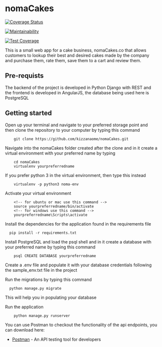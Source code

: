 # nomaCakes

[![Coverage Status](https://coveralls.io/repos/github/kizzanaome/nomaCakes/badge.svg?branch=develop)](https://coveralls.io/github/kizzanaome/nomaCakes?branch=develop)

[![Maintainability](https://api.codeclimate.com/v1/badges/c083d388535220ba5ccd/maintainability)](https://codeclimate.com/github/kizzanaome/nomaCakes/maintainability)

[![Test Coverage](https://api.codeclimate.com/v1/badges/c083d388535220ba5ccd/test_coverage)](https://codeclimate.com/github/kizzanaome/nomaCakes/test_coverage)

This is a small web app for a cake business, nomaCakes.co that allows customers to lookup their best and desired cakes made by the company and purchase them, rate them, save them to a cart and review them.

## Pre-requists
The backend of the project is developed in Python Django with REST and the frontend is developed in AngularJS, the database being used here is PostgreSQL

## Getting started
Open up your terminal and navigate to your preferred storage point and then clone the repository to your computer by typing this command
```
    git clone https://github.com/kizzanaome/nomaCakes.git
``` 
Navigate into the nomaCakes folder created after the clone and in it create a virtual environment with your preferred name by typing
```
    cd nomaCakes
    virtualenv yourpreferredname
```
If you prefer python 3 in the virtual environment, then type this instead
```
    virtualenv -p python3 noma-env
```
Activate your virtual environment
```
    <!-- for ubuntu or mac use this command -->
    source yourpreferredname/bin/activate
    <!-- for windows use this command -->
    yourpreferredname\Scripts\activate
```
Install the dependencies for the application found in the requirements file
```
  pip install -r requirements.txt
```
Install PostgreSQL and load the psql shell and in it create a database with your preferred name by typing this command
```
    psql CREATE DATABASE yourpreferredname
```
Create a .env file and populate it with your database credentials following the sample_env.txt file in the project

Run the migrations by typing this command
```
  python manage.py migrate
```
This will help you in populating your database

Run the application
```
    python manage.py runserver
```

You can use Postman to checkout the functionality of the api endpoints, you can download here:
- [Postman](https://www.getpostman.com/apps) - An API testing tool for developers
